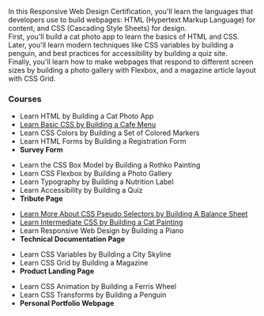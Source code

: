In this Responsive Web Design Certification, you'll learn the languages that developers use to build webpages: HTML (Hypertext Markup Language) for content, and CSS (Cascading Style Sheets) for design.<br>
First, you'll build a cat photo app to learn the basics of HTML and CSS. Later, you'll learn modern techniques like CSS variables by building a penguin, and best practices for accessibility by building a quiz site.<br>
Finally, you'll learn how to make webpages that respond to different screen sizes by building a photo gallery with Flexbox, and a magazine article layout with CSS Grid.

<h3>Courses</h3>
<ul>
<li>Learn HTML by Building a Cat Photo App
<li><a href="https://github.com/lajuman/Responsive-Web-Design/tree/main/CafeMenu">Learn Basic CSS by Building a Cafe Menu</a>
<li>Learn CSS Colors by Building a Set of Colored Markers
<li>Learn HTML Forms by Building a Registration Form
<li><strong>Survey Form</strong>
</ul>
<ul>
<li>Learn the CSS Box Model by Building a Rothko Painting
<li>Learn CSS Flexbox by Building a Photo Gallery
<li>Learn Typography by Building a Nutrition Label
<li>Learn Accessibility by Building a Quiz
<li><strong>Tribute Page</strong>
</ul>
<ul>
<li><a href="https://github.com/lajuman/Responsive-Web-Design/tree/main/BalanceSheet">Learn More About CSS Pseudo Selectors by Building A Balance Sheet</a>
<li><a href="https://github.com/lajuman/Responsive-Web-Design/tree/main/CatPainting">Learn Intermediate CSS by Building a Cat Painting</a>
<li>Learn Responsive Web Design by Building a Piano
<li><strong>Technical Documentation Page</strong>
</ul>
<ul>
<li>Learn CSS Variables by Building a City Skyline
<li>Learn CSS Grid by Building a Magazine
<li><strong>Product Landing Page</strong>
</ul>
<ul>
<li>Learn CSS Animation by Building a Ferris Wheel
<li>Learn CSS Transforms by Building a Penguin
<li><strong>Personal Portfolio Webpage</strong>
</ul>
